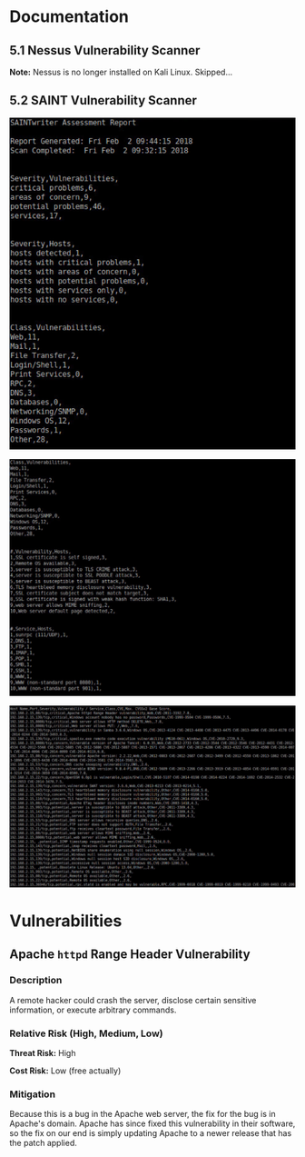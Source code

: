 # Documentation

## 5.1 Nessus Vulnerability Scanner

**Note:** Nessus is no longer installed on Kali Linux. Skipped...

## 5.2 SAINT Vulnerability Scanner

![saint-1]

![saint-2]

![saint-3]

# Vulnerabilities

## Apache `httpd` Range Header Vulnerability

### Description

A remote hacker could crash the server, disclose certain sensitive information, or execute arbitrary commands.

### Relative Risk (High, Medium, Low)

**Threat Risk:** High

**Cost Risk:** Low (free actually)

### Mitigation

Because this is a bug in the Apache web server, the fix for the bug is in Apache's domain. Apache has since fixed this vulnerability in their software, so the fix on our end is simply updating Apache to a newer release that has the patch applied.

[saint-1]: assets/saint-1.png
[saint-2]: assets/saint-2.png
[saint-3]: assets/saint-3.png
